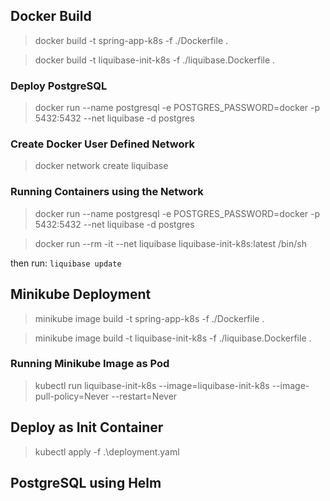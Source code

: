 
## Docker Build

> docker build -t spring-app-k8s -f ./Dockerfile .

> docker build -t liquibase-init-k8s -f ./liquibase.Dockerfile .

### Deploy PostgreSQL

> docker run --name postgresql -e POSTGRES_PASSWORD=docker -p 5432:5432  --net liquibase -d postgres

### Create Docker User Defined Network

> docker network create liquibase 

### Running Containers using the Network

> docker run --name postgresql -e POSTGRES_PASSWORD=docker -p 5432:5432  --net liquibase -d postgres

> docker run --rm -it --net liquibase liquibase-init-k8s:latest /bin/sh

then run: `liquibase update`

## Minikube Deployment

> minikube image build -t spring-app-k8s -f ./Dockerfile .

> minikube image build -t liquibase-init-k8s -f ./liquibase.Dockerfile .

### Running Minikube Image as Pod

> kubectl run liquibase-init-k8s --image=liquibase-init-k8s --image-pull-policy=Never --restart=Never  

## Deploy as Init Container

> kubectl apply -f .\deployment.yaml

## PostgreSQL using Helm



